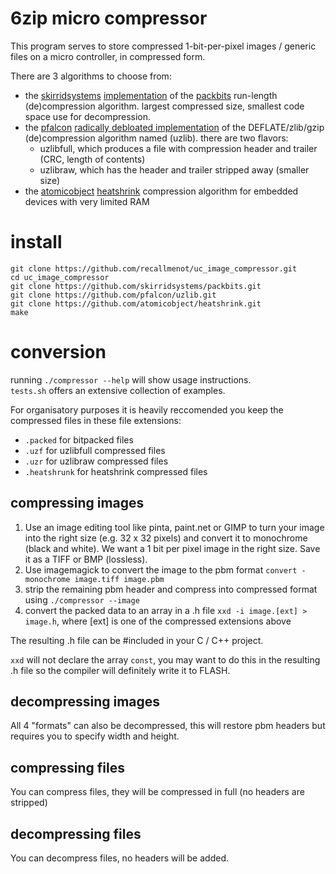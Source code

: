 # 6zip micro compressor
This program serves to store compressed 1-bit-per-pixel images / generic files on a micro controller, in compressed form.  

There are 3 algorithms to choose from:
 * the [skirridsystems](https://github.com/skirridsystems) [implementation](https://github.com/skirridsystems/packbits) of the [packbits](https://web.archive.org/web/20080705155158/http://developer.apple.com/technotes/tn/tn1023.html) run-length (de)compression algorithm. largest compressed size, smallest code space use for decompression.
  * the [pfalcon](https://github.com/pfalcon) [radically debloated implementation](https://github.com/pfalcon/uzlib) of the DEFLATE/zlib/gzip (de)compression algorithm named (uzlib). there are two flavors:
    * uzlibfull, which produces a file with compression header and trailer (CRC, length of contents)
    * uzlibraw, which has the header and trailer stripped away (smaller size)
  * the [atomicobject](https://github.com/atomicobject) [heatshrink](https://github.com/atomicobject/heatshrink) compression algorithm for embedded devices with very limited RAM



# install
```
git clone https://github.com/recallmenot/uc_image_compressor.git
cd uc_image_compressor
git clone https://github.com/skirridsystems/packbits.git
git clone https://github.com/pfalcon/uzlib.git
git clone https://github.com/atomicobject/heatshrink.git
make
```



# conversion

running `./compressor --help` will show usage instructions.  
`tests.sh` offers an extensive collection of examples.  

For organisatory purposes it is heavily reccomended you keep the compressed files in these file extensions:
 * `.packed` for bitpacked files
 * `.uzf` for uzlibfull compressed files
 * `.uzr` for uzlibraw compressed files
 * `.heatshrunk` for heatshrink compressed files

## compressing images

1. Use an image editing tool like pinta, paint.net or GIMP to turn your image into the right size (e.g. 32 x 32 pixels) and convert it to monochrome (black and white). We want a 1 bit per pixel image in the right size. Save it as a TIFF or BMP (lossless).
2. Use imagemagick to convert the image to the pbm format `convert -monochrome image.tiff image.pbm`
3. strip the remaining pbm header and compress into compressed format using `./compressor --image`
4. convert the packed data to an array in a .h file `xxd -i image.[ext] > image.h`, where [ext] is one of the compressed extensions above

The resulting .h file can be #included in your C / C++ project.  

`xxd` will not declare the array `const`, you may want to do this in the resulting .h file so the compiler will definitely write it to FLASH.

## decompressing images

All 4 "formats" can also be decompressed, this will restore pbm headers but requires you to specify width and height.  

## compressing files

You can compress files, they will be compressed in full (no headers are stripped)  

## decompressing files

You can decompress files, no headers will be added.  


